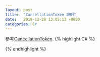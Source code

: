 ```yaml
---
layout: post
title:  "CancellationToken 說明"
date:   2018-12-28 13:05:13 +0800
categories: C#
---
```

參考[CancellationToken](https://docs.microsoft.com/en-us/dotnet/api/system.threading.cancellationtoken?view=netframework-4.7.2).
{% highlight C# %}
        
{% endhighlight %}


